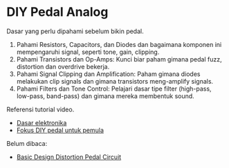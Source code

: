 # DIY Pedal Analog

Dasar yang perlu dipahami sebelum bikin pedal.
1. Pahami Resistors, Capacitors, dan Diodes dan bagaimana komponen ini mempengaruhi signal, seperti tone, gain, clipping.
2. Pahami Transistors dan Op-Amps: Kunci biar paham gimana pedal fuzz, distortion dan overdrive bekerja.
3. Pahami Signal Clipping dan Amplification: Paham gimana diodes melakukan clip signals dan gimana transistors meng-amplify signals.
4. Pahami Filters dan Tone Control: Pelajari dasar tipe filter (high-pass, low-pass, band-pass) dan gimana mereka membentuk sound.

Referensi tutorial video.
- [Dasar elektronika](https://www.youtube.com/@ElectroBOOM)
- [Fokus DIY pedal untuk pemula](https://www.youtube.com/@DiyguitarpedalsAu)

Belum dibaca:
- [Basic Design Distortion Pedal Circuit](https://www.wamplerpedals.com/blog/lifestyle-hobby/2024/08/how-to-design-a-basic-distortion-pedal-circuit)
